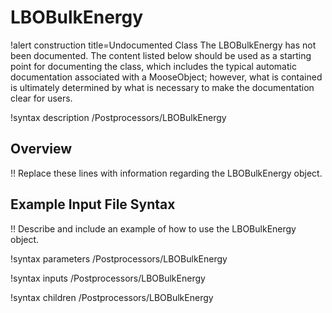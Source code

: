 # LBOBulkEnergy

!alert construction title=Undocumented Class
The LBOBulkEnergy has not been documented. The content listed below should be used as a starting point for
documenting the class, which includes the typical automatic documentation associated with a
MooseObject; however, what is contained is ultimately determined by what is necessary to make the
documentation clear for users.

!syntax description /Postprocessors/LBOBulkEnergy

## Overview

!! Replace these lines with information regarding the LBOBulkEnergy object.

## Example Input File Syntax

!! Describe and include an example of how to use the LBOBulkEnergy object.

!syntax parameters /Postprocessors/LBOBulkEnergy

!syntax inputs /Postprocessors/LBOBulkEnergy

!syntax children /Postprocessors/LBOBulkEnergy
